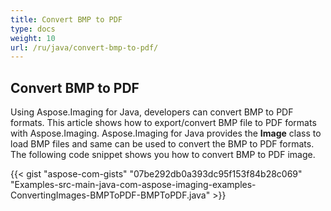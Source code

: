 ```yaml
---
title: Convert BMP to PDF
type: docs
weight: 10
url: /ru/java/convert-bmp-to-pdf/
---
```


## **Convert BMP to PDF**
Using Aspose.Imaging for Java, developers can convert BMP to PDF formats. This article shows how to export/convert BMP file to PDF formats with Aspose.Imaging. Aspose.Imaging for Java provides the **Image** class to load BMP files and same can be used to convert the BMP to PDF formats. The following code snippet shows you how to convert BMP to PDF image.

{{< gist "aspose-com-gists" "07be292db0a393dc95f153f84b28c069" "Examples-src-main-java-com-aspose-imaging-examples-ConvertingImages-BMPToPDF-BMPToPDF.java" >}}
